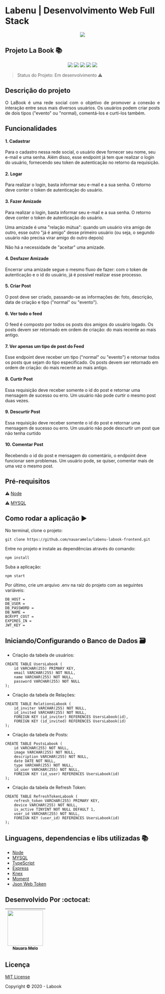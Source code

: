 # Labenu | Desenvolvimento Web Full Stack


<p align="center">
  <img src="https://user-images.githubusercontent.com/59856574/86274338-e7bbd280-bba7-11ea-9b0f-312418c0c364.png"/>
</p>

## Projeto La Book :books:

<p align="center">
  <img src="https://img.shields.io/static/v1?label=node&message=framework&color=green&style=for-the-badge&logo=NODE.JS"/>
  <img src="https://img.shields.io/static/v1?label=mysql&message=Banco%20de%20Dados%20&color=blue&style=for-the-badge&logo=MYSQL"/>
  <img src="http://img.shields.io/static/v1?label=License&message=MIT&color=green&style=for-the-badge"/>
  <img src="https://img.shields.io/static/v1?label=typescript&message=3.8.3&color=black&style=for-the-badge&logo=TYPESCRIPT"/>
  <img src="http://img.shields.io/static/v1?label=STATUS&message=EM%20DESENVOLVIMENTO&color=RED&style=for-the-badge"/>
</p>

> Status do Projeto: Em desenvolvimento :warning: 


## Descrição do projeto 

<p align="justify">
  O LaBook é uma rede social com o objetivo de promover a conexão e interação entre seus mais diversos usuários. Os usuários podem criar posts de dois tipos ("evento" ou "normal), comentá-los e curti-los também.
</p>


## Funcionalidades

#### 1. Cadastrar

  Para o cadastro nessa rede social, o usuário deve fornecer seu nome, seu e-mail e uma senha. Além disso, esse endpoint já tem que realizar o login do usuário, fornecendo seu token de autenticação no retorno da requisição.

#### 2. Logar

Para realizar o login, basta informar seu e-mail e a sua senha. O retorno deve conter o token de autenticação do usuário.

#### 3. Fazer Amizade  

Para realizar o login, basta informar seu e-mail e a sua senha. O retorno deve conter o token de autenticação do usuário.

Uma amizade é uma "relação mútua": quando um usuário vira amigo de outro, esse outro "já é amigo" desse primeiro usuário (ou seja, o segundo usuário não precisa virar amigo do outro depois)

Não há a necessidade de "aceitar" uma amizade.

#### 4. Desfazer Amizade

Encerrar uma amizade segue o mesmo fluxo de fazer: com o token de autenticação e o id do usuário, já é possível realizar esse processo.

#### 5. Criar Post 

O post deve ser criado, passando-se as informações de: foto, descrição, data de criação e tipo ("normal" ou "evento").

#### 6. Ver todo o feed

O feed é composto por todos os posts dos  amigos do usuário logado. Os posts devem ser retornado em ordem de criação: do mais recente ao mais antigo.

#### 7. Ver apenas um tipo de post do Feed

Esse endpoint deve receber um tipo ("normal" ou "evento") e retornar todos os posts que sejam do tipo especificado. Os posts devem ser retornado em ordem de criação: do mais recente ao mais antigo.

#### 8. Curtir Post

Essa requisição deve receber somente o id do post e retornar uma mensagem de sucesso ou erro. Um usuário não pode curtir o mesmo post duas vezes.

#### 9. Descurtir Post

Essa requisição deve receber somente o id do post e retornar uma mensagem de sucesso ou erro. Um usuário não pode descurtir um post que não tenha curtido

#### 10. Comentar Post

Recebendo o id do post e mensagem do comentário, o endpoint deve funcionar sem problemas. Um usuário pode, se quiser, comentar mais de uma vez o mesmo post. 


## Pré-requisitos

:warning: [Node](https://nodejs.org/en/download/)

:warning: [MYSQL](https://www.mysql.com/downloads/)



## Como rodar a aplicação :arrow_forward:

No terminal, clone o projeto: 

```
git clone https://github.com/nauaramelo/labenu-labook-frontend.git
```
Entre no projeto e instale as dependências através do comando:
```
npm install
```
Suba a aplicação: 
```
npm start
```
Por último, crie um arquivo .env na raiz do projeto com as seguintes variáveis:
```
DB_HOST = 
DB_USER = 
DB_PASSWORD = 
DB_NAME = 
BCRYPT_COST =  
EXPIRES_IN = 
JWT_KEY = 
```

## Iniciando/Configurando o Banco de Dados 🗃️

- Criação da tabela de usuários:
```
CREATE TABLE UsersLabook (
    id VARCHAR(255) PRIMARY KEY,
    email VARCHAR(255) NOT NULL,
    name VARCHAR(255) NOT NULL,
    password VARCHAR(255) NOT NULL
);
```
- Criação da tabela de Relações: 
```
CREATE TABLE RelationsLabook (
    id_inviter VARCHAR(255) NOT NULL,
    id_invited VARCHAR(255) NOT NULL,
    FOREIGN KEY (id_inviter) REFERENCES UsersLabook(id),
    FOREIGN KEY (id_invited) REFERENCES UsersLabook(id)
);
```
- Criação da tabela de Posts:
```
CREATE TABLE PostsLabook (
    id VARCHAR(255) NOT NULL,
    image VARCHAR(255) NOT NULL,
    description VARCHAR(255) NOT NULL,
    date DATE NOT NULL,
    type VARCHAR(255) NOT NULL,
    id_user VARCHAR(255) NOT NULL,
    FOREIGN KEY (id_user) REFERENCES UsersLabook(id)
);
```
- Criação da tabela de Refresh Token: 
```
CREATE TABLE RefreshTokenLabook (
    refresh_token VARCHAR(255) PRIMARY KEY,
    device VARCHAR(255) NOT NULL,
    is_active TINYINT NOT NULL DEFAULT 1,
    user_id VARCHAR(255) NOT NULL,
    FOREIGN KEY (user_id) REFERENCES UsersLabook(id)
);
```


## Linguagens, dependencias e libs utilizadas :books:

- [Node](https://nodejs.org/en/)
- [MYSQL](https://www.mysql.com/)
- [TypeScript](https://www.typescriptlang.org/)
- [Express](https://expressjs.com/)
- [Knex](http://knexjs.org/)
- [Moment](https://momentjs.com/)
- [Json Web Token](https://jwt.io/)

## Desenvolvido Por :octocat:

| [<img src="https://user-images.githubusercontent.com/59856574/86283681-d11d7780-bbb7-11ea-90a5-9312ee67cdec.jpg" width=115><br><sub>Nauara Melo</sub>](https://www.linkedin.com/in/nauara-melo-mayer-464a82135/) | 
| :---: |

## Licença 

[MIT License](https://opensource.org/licenses/MIT)

Copyright :copyright: 2020 - Labook

